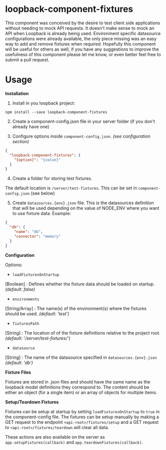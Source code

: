 # loopback-component-fixtures
This component was conceived by the desire to test client side applications without needing to mock API requests. It doesn't make sense to mock an API when Loopback is already being used. Environment specific datasource configurations were already available, the only piece missing was an easy way to add and remove fixtures when required. Hopefully this component will be useful for others as well, if you have any suggestions to improve the usefulness of this component please let me know, or even better feel free to submit a pull request.

# Usage

**Installation**

1. Install in you loopback project:

  `npm install --save loopback-component-fixtures`

2. Create a component-config.json file in your server folder (if you don't already have one)

3. Configure options inside `component-config.json`. *(see configuration section)*

  ```json
  {
    "loopback-component-fixtures": {
      "{option}": "{value}"
    }
  }
  ```

4. Create a folder for storing test fixtures.

  The default location is `/server/test-fixtures`. This can be set in `component-config.json` (see below)

5. Create `datasources.{env}.json` file. This is the datasources definition that will be used depending on the value of NODE_ENV where you want to use fixture data. Example:
  ```json
  {
    "db": {
      "name": "db",
      "connector": "memory"
    }
  }
  ```

**Configuration**

Options:

 - `loadFixturesOnStartup`

  [Boolean] : Defines whether the fixture data should be loaded on startup. *(default: false)*

 - `environments`

  [String/Array] : The name(s) of the environment(s) where the fixtures should be used. *(default: 'test')*

 - `fixturesPath`

  [String] : The location of of the fixture definitions relative to the project root. *(default: '/server/test-fixtures/')*

 - `datasource`

  [String] : The name of the datasource specified in `datasources.{env}.json` *(default: 'db')*

**Fixture Files**

Fixtures are stored in .json files and should have the same name as the loopback model definitions they correspond to. The content should be either an object (for a single item) or an array of objects for multiple items.

**Setup/Teardown Fixtures**

Fixtures can be setup at startup by setting `loadFixturesOnStartup` to `true` in the component-config file. The fixtures can be setup manually by making a GET request to the endpoint `<api-root>/fixtures/setup` and a GET request to `<api-root>/fixtures/teardown` will clear all data.

These actions are also available on the server as `app.setupFixtures(callback)` and `app.teardownFixtures(callback)`.
